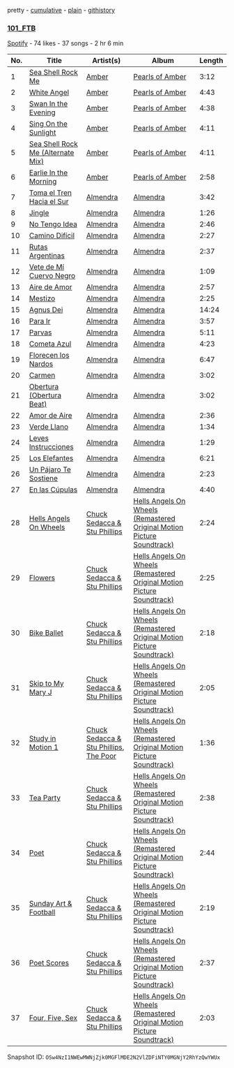 pretty - [cumulative](/playlists/cumulative/6llXb59kkj2STIMBcDobJT.md) - [plain](/playlists/plain/6llXb59kkj2STIMBcDobJT) - [githistory](https://github.githistory.xyz/mackorone/spotify-playlist-archive/blob/main/playlists/plain/6llXb59kkj2STIMBcDobJT)

### [101\_FTB](https://open.spotify.com/playlist/6llXb59kkj2STIMBcDobJT)

> 

[Spotify](https://open.spotify.com/user/spotify) - 74 likes - 37 songs - 2 hr 6 min

| No. | Title | Artist(s) | Album | Length |
|---|---|---|---|---|
| 1 | [Sea Shell Rock Me](https://open.spotify.com/track/6hk7yHmAkxdlU50GNryJJ3) | [Amber](https://open.spotify.com/artist/1oxXG1SLAThIhH3Xh78MdL) | [Pearls of Amber](https://open.spotify.com/album/57GKErkPXVAFmIvphlzOks) | 3:12 |
| 2 | [White Angel](https://open.spotify.com/track/402Z38NeVms9x2aKpNdm65) | [Amber](https://open.spotify.com/artist/1oxXG1SLAThIhH3Xh78MdL) | [Pearls of Amber](https://open.spotify.com/album/57GKErkPXVAFmIvphlzOks) | 4:43 |
| 3 | [Swan In the Evening](https://open.spotify.com/track/1SflapYgGRT4rQwjA83N4z) | [Amber](https://open.spotify.com/artist/1oxXG1SLAThIhH3Xh78MdL) | [Pearls of Amber](https://open.spotify.com/album/57GKErkPXVAFmIvphlzOks) | 4:38 |
| 4 | [Sing On the Sunlight](https://open.spotify.com/track/7sue7RjO6NWKv62by2rOii) | [Amber](https://open.spotify.com/artist/1oxXG1SLAThIhH3Xh78MdL) | [Pearls of Amber](https://open.spotify.com/album/57GKErkPXVAFmIvphlzOks) | 4:11 |
| 5 | [Sea Shell Rock Me \(Alternate Mix\)](https://open.spotify.com/track/4Ll6lOVIZagu33O86SnAqH) | [Amber](https://open.spotify.com/artist/1oxXG1SLAThIhH3Xh78MdL) | [Pearls of Amber](https://open.spotify.com/album/57GKErkPXVAFmIvphlzOks) | 4:11 |
| 6 | [Earlie In the Morning](https://open.spotify.com/track/1PjvYn7nHy7ymyggqkcJoh) | [Amber](https://open.spotify.com/artist/1oxXG1SLAThIhH3Xh78MdL) | [Pearls of Amber](https://open.spotify.com/album/57GKErkPXVAFmIvphlzOks) | 2:58 |
| 7 | [Toma el Tren Hacia el Sur](https://open.spotify.com/track/3cmdvSTR0LXs6JKG3Ycxf6) | [Almendra](https://open.spotify.com/artist/7x2a9uyqlWbE9LwcoQWDTo) | [Almendra](https://open.spotify.com/album/1UApSv84QQ57hVZe8mbGWw) | 3:42 |
| 8 | [Jingle](https://open.spotify.com/track/2d4mwpZsPwGnvSsTZtVjTZ) | [Almendra](https://open.spotify.com/artist/7x2a9uyqlWbE9LwcoQWDTo) | [Almendra](https://open.spotify.com/album/1UApSv84QQ57hVZe8mbGWw) | 1:26 |
| 9 | [No Tengo Idea](https://open.spotify.com/track/2pBolAgZDRMbiRi0fGPuJ4) | [Almendra](https://open.spotify.com/artist/7x2a9uyqlWbE9LwcoQWDTo) | [Almendra](https://open.spotify.com/album/1UApSv84QQ57hVZe8mbGWw) | 2:46 |
| 10 | [Camino Difícil](https://open.spotify.com/track/77n4a7B7vKTr4K1082MHv1) | [Almendra](https://open.spotify.com/artist/7x2a9uyqlWbE9LwcoQWDTo) | [Almendra](https://open.spotify.com/album/1UApSv84QQ57hVZe8mbGWw) | 2:27 |
| 11 | [Rutas Argentinas](https://open.spotify.com/track/2zN1Ew99XwEdjnSWx0MHGE) | [Almendra](https://open.spotify.com/artist/7x2a9uyqlWbE9LwcoQWDTo) | [Almendra](https://open.spotify.com/album/1UApSv84QQ57hVZe8mbGWw) | 2:37 |
| 12 | [Vete de Mí Cuervo Negro](https://open.spotify.com/track/01yTSXSghvy98C7I6kvEPJ) | [Almendra](https://open.spotify.com/artist/7x2a9uyqlWbE9LwcoQWDTo) | [Almendra](https://open.spotify.com/album/1UApSv84QQ57hVZe8mbGWw) | 1:09 |
| 13 | [Aire de Amor](https://open.spotify.com/track/31pI0w9CyFFsMSKMxaWSs2) | [Almendra](https://open.spotify.com/artist/7x2a9uyqlWbE9LwcoQWDTo) | [Almendra](https://open.spotify.com/album/1UApSv84QQ57hVZe8mbGWw) | 2:57 |
| 14 | [Mestizo](https://open.spotify.com/track/1ACtZyCAgOWdf7YwwoWxyJ) | [Almendra](https://open.spotify.com/artist/7x2a9uyqlWbE9LwcoQWDTo) | [Almendra](https://open.spotify.com/album/1UApSv84QQ57hVZe8mbGWw) | 2:25 |
| 15 | [Agnus Dei](https://open.spotify.com/track/6gQIbpAmdbVi3Jf3WGSfud) | [Almendra](https://open.spotify.com/artist/7x2a9uyqlWbE9LwcoQWDTo) | [Almendra](https://open.spotify.com/album/1UApSv84QQ57hVZe8mbGWw) | 14:24 |
| 16 | [Para Ir](https://open.spotify.com/track/02JIOCBjDWdz4Xa2G7uAqy) | [Almendra](https://open.spotify.com/artist/7x2a9uyqlWbE9LwcoQWDTo) | [Almendra](https://open.spotify.com/album/1UApSv84QQ57hVZe8mbGWw) | 3:57 |
| 17 | [Parvas](https://open.spotify.com/track/7Kv5QKfJB2PgPIr9mAMPQo) | [Almendra](https://open.spotify.com/artist/7x2a9uyqlWbE9LwcoQWDTo) | [Almendra](https://open.spotify.com/album/1UApSv84QQ57hVZe8mbGWw) | 5:11 |
| 18 | [Cometa Azul](https://open.spotify.com/track/6lemqLAiWEoGeHXtIYil0i) | [Almendra](https://open.spotify.com/artist/7x2a9uyqlWbE9LwcoQWDTo) | [Almendra](https://open.spotify.com/album/1UApSv84QQ57hVZe8mbGWw) | 4:23 |
| 19 | [Florecen los Nardos](https://open.spotify.com/track/4wYXdSBzxtauY3rRCj0cbf) | [Almendra](https://open.spotify.com/artist/7x2a9uyqlWbE9LwcoQWDTo) | [Almendra](https://open.spotify.com/album/1UApSv84QQ57hVZe8mbGWw) | 6:47 |
| 20 | [Carmen](https://open.spotify.com/track/5gBCBO594M464sxfDZHRNj) | [Almendra](https://open.spotify.com/artist/7x2a9uyqlWbE9LwcoQWDTo) | [Almendra](https://open.spotify.com/album/1UApSv84QQ57hVZe8mbGWw) | 3:02 |
| 21 | [Obertura \(Obertura Beat\)](https://open.spotify.com/track/1kNoKVbqvR7zz6GstTh8ma) | [Almendra](https://open.spotify.com/artist/7x2a9uyqlWbE9LwcoQWDTo) | [Almendra](https://open.spotify.com/album/1UApSv84QQ57hVZe8mbGWw) | 3:02 |
| 22 | [Amor de Aire](https://open.spotify.com/track/2c9Qmto7CoW21egdkLDdMg) | [Almendra](https://open.spotify.com/artist/7x2a9uyqlWbE9LwcoQWDTo) | [Almendra](https://open.spotify.com/album/1UApSv84QQ57hVZe8mbGWw) | 2:36 |
| 23 | [Verde Llano](https://open.spotify.com/track/1kWyaTEjKCG1FmncJHm7L1) | [Almendra](https://open.spotify.com/artist/7x2a9uyqlWbE9LwcoQWDTo) | [Almendra](https://open.spotify.com/album/1UApSv84QQ57hVZe8mbGWw) | 1:34 |
| 24 | [Leves Instrucciones](https://open.spotify.com/track/6ldt959VADGNeLzfC9lAkH) | [Almendra](https://open.spotify.com/artist/7x2a9uyqlWbE9LwcoQWDTo) | [Almendra](https://open.spotify.com/album/1UApSv84QQ57hVZe8mbGWw) | 1:29 |
| 25 | [Los Elefantes](https://open.spotify.com/track/0WYrZiFbAEWAeFxYBOI8Fi) | [Almendra](https://open.spotify.com/artist/7x2a9uyqlWbE9LwcoQWDTo) | [Almendra](https://open.spotify.com/album/1UApSv84QQ57hVZe8mbGWw) | 6:21 |
| 26 | [Un Pájaro Te Sostiene](https://open.spotify.com/track/1eVvipkKgrDR2gBcw7HtsL) | [Almendra](https://open.spotify.com/artist/7x2a9uyqlWbE9LwcoQWDTo) | [Almendra](https://open.spotify.com/album/1UApSv84QQ57hVZe8mbGWw) | 2:23 |
| 27 | [En las Cúpulas](https://open.spotify.com/track/3YpUZfCKQfd67VTs7eeHHS) | [Almendra](https://open.spotify.com/artist/7x2a9uyqlWbE9LwcoQWDTo) | [Almendra](https://open.spotify.com/album/1UApSv84QQ57hVZe8mbGWw) | 4:40 |
| 28 | [Hells Angels On Wheels](https://open.spotify.com/track/0smu3DVb9QFNn4Nk4lIr1j) | [Chuck Sedacca & Stu Phillips](https://open.spotify.com/artist/2ZM0tum9y0kiE82B2KPscc) | [Hells Angels On Wheels \(Remastered Original Motion Picture Soundtrack\)](https://open.spotify.com/album/5Hwst15tLob0HrSpZXyVF4) | 2:24 |
| 29 | [Flowers](https://open.spotify.com/track/0JsGETkrE3N9bJmNWBUzbL) | [Chuck Sedacca & Stu Phillips](https://open.spotify.com/artist/2ZM0tum9y0kiE82B2KPscc) | [Hells Angels On Wheels \(Remastered Original Motion Picture Soundtrack\)](https://open.spotify.com/album/5Hwst15tLob0HrSpZXyVF4) | 2:25 |
| 30 | [Bike Ballet](https://open.spotify.com/track/2uTTyqWP2sd9pg450udy48) | [Chuck Sedacca & Stu Phillips](https://open.spotify.com/artist/2ZM0tum9y0kiE82B2KPscc) | [Hells Angels On Wheels \(Remastered Original Motion Picture Soundtrack\)](https://open.spotify.com/album/5Hwst15tLob0HrSpZXyVF4) | 2:18 |
| 31 | [Skip to My Mary J](https://open.spotify.com/track/37A2rpA8uVkcQQZvgFgIgD) | [Chuck Sedacca & Stu Phillips](https://open.spotify.com/artist/2ZM0tum9y0kiE82B2KPscc) | [Hells Angels On Wheels \(Remastered Original Motion Picture Soundtrack\)](https://open.spotify.com/album/5Hwst15tLob0HrSpZXyVF4) | 2:05 |
| 32 | [Study in Motion 1](https://open.spotify.com/track/71KeAzWvq3PJpEvSIWsIwq) | [Chuck Sedacca & Stu Phillips](https://open.spotify.com/artist/2ZM0tum9y0kiE82B2KPscc), [The Poor](https://open.spotify.com/artist/2MSN5hJ3hSsb0Ujd62CPIu) | [Hells Angels On Wheels \(Remastered Original Motion Picture Soundtrack\)](https://open.spotify.com/album/5Hwst15tLob0HrSpZXyVF4) | 1:36 |
| 33 | [Tea Party](https://open.spotify.com/track/0LxiW9th4cWYiCFz1m4W8M) | [Chuck Sedacca & Stu Phillips](https://open.spotify.com/artist/2ZM0tum9y0kiE82B2KPscc) | [Hells Angels On Wheels \(Remastered Original Motion Picture Soundtrack\)](https://open.spotify.com/album/5Hwst15tLob0HrSpZXyVF4) | 2:38 |
| 34 | [Poet](https://open.spotify.com/track/6nbPIcfhybh3mWJL9UuXrC) | [Chuck Sedacca & Stu Phillips](https://open.spotify.com/artist/2ZM0tum9y0kiE82B2KPscc) | [Hells Angels On Wheels \(Remastered Original Motion Picture Soundtrack\)](https://open.spotify.com/album/5Hwst15tLob0HrSpZXyVF4) | 2:44 |
| 35 | [Sunday Art & Football](https://open.spotify.com/track/0jrDndf5xaSyZFhA14ZUh9) | [Chuck Sedacca & Stu Phillips](https://open.spotify.com/artist/2ZM0tum9y0kiE82B2KPscc) | [Hells Angels On Wheels \(Remastered Original Motion Picture Soundtrack\)](https://open.spotify.com/album/5Hwst15tLob0HrSpZXyVF4) | 2:19 |
| 36 | [Poet Scores](https://open.spotify.com/track/5ecA58eIRTte13cXVELSpq) | [Chuck Sedacca & Stu Phillips](https://open.spotify.com/artist/2ZM0tum9y0kiE82B2KPscc) | [Hells Angels On Wheels \(Remastered Original Motion Picture Soundtrack\)](https://open.spotify.com/album/5Hwst15tLob0HrSpZXyVF4) | 2:37 |
| 37 | [Four, Five, Sex](https://open.spotify.com/track/0LJXBcmVmXAmbMQf9HdgLw) | [Chuck Sedacca & Stu Phillips](https://open.spotify.com/artist/2ZM0tum9y0kiE82B2KPscc) | [Hells Angels On Wheels \(Remastered Original Motion Picture Soundtrack\)](https://open.spotify.com/album/5Hwst15tLob0HrSpZXyVF4) | 2:03 |

Snapshot ID: `OSw4NzI1NWEwMWNjZjk0MGFlMDE2N2VlZDFiNTY0MGNjY2RhYzQwYWUx`
